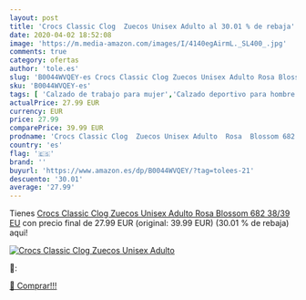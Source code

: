 ```yaml
---
layout: post
title: 'Crocs Classic Clog  Zuecos Unisex Adulto al 30.01 % de rebaja'
date: 2020-04-02 18:52:08
image: 'https://m.media-amazon.com/images/I/4140egAirmL._SL400_.jpg'
comments: true
category: ofertas
author: 'tole.es'
slug: 'B0044WVQEY-es Crocs Classic Clog Zuecos Unisex Adulto Rosa Blossom 682...'
sku: 'B0044WVQEY-es'
tags: [ 'Calzado de trabajo para mujer','Calzado deportivo para hombre','Calzado sanitario y de hostelería para mujer','Chanclas y sandalias de piscina para hombre','Sandalias y chanclas para niña','Zapatillas y calzado deportivo para hombre','Zapatos','Zapatos para hombre','Zapatos para mujer','Zapatos para niñas pequeñas','Zapatos y complementos','Zuecos sanitarios y de hostelería para mujer','Zuecos y mules para hombre','zuecos', ]
actualPrice: 27.99 EUR
currency: EUR
price: 27.99
comparePrice: 39.99 EUR
prodname: 'Crocs Classic Clog  Zuecos Unisex Adulto  Rosa  Blossom 682   38/39 EU'
country: 'es'
flag: '🇪🇸'
brand: ''
buyurl: 'https://www.amazon.es/dp/B0044WVQEY/?tag=tolees-21'
descuento: '30.01'
average: '27.99'
---
```


Tienes [Crocs Classic Clog  Zuecos Unisex Adulto  Rosa  Blossom 682   38/39 EU](https://www.amazon.es/dp/B0044WVQEY/?tag=tolees-21) con precio final de  27.99 EUR (original: 39.99 EUR) (30.01 %  de rebaja) aqui!

[![Crocs Classic Clog  Zuecos Unisex Adulto](https://m.media-amazon.com/images/I/4140egAirmL._SL400_.jpg)](https://www.amazon.es/dp/B0044WVQEY/?tag=tolees-21)

🔎:


[🛒 Comprar!!!](https://www.amazon.es/dp/B0044WVQEY/?tag=tolees-21)
